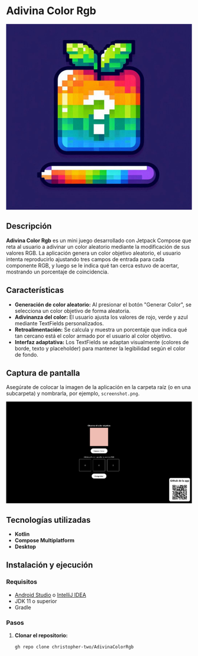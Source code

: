 # Adivina Color Rgb

![Icono de la aplicación](Designer.jpeg)

## Descripción

**Adivina Color Rgb** es un mini juego desarrollado con Jetpack Compose que reta al usuario a
adivinar un color aleatorio mediante la modificación de sus valores RGB. La aplicación genera un
color objetivo aleatorio, el usuario intenta reproducirlo ajustando tres campos de entrada para cada
componente RGB, y luego se le indica qué tan cerca estuvo de acertar, mostrando un porcentaje de
coincidencia.

## Características

- **Generación de color aleatorio:** Al presionar el botón "Generar Color", se selecciona un color
  objetivo de forma aleatoria.
- **Adivinanza del color:** El usuario ajusta los valores de rojo, verde y azul mediante TextFields
  personalizados.
- **Retroalimentación:** Se calcula y muestra un porcentaje que indica qué tan cercano está el color
  armado por el usuario al color objetivo.
- **Interfaz adaptativa:** Los TextFields se adaptan visualmente (colores de borde, texto y
  placeholder) para mantener la legibilidad según el color de fondo.

## Captura de pantalla

Asegúrate de colocar la imagen de la aplicación en la carpeta raíz (o en una subcarpeta) y
nombrarla, por ejemplo, `screenshot.png`.

![Captura de pantalla de la aplicación](img.png)

## Tecnologías utilizadas

- **Kotlin**
- **Compose Multiplatform**
- **Desktop**

## Instalación y ejecución

### Requisitos

- [Android Studio](https://developer.android.com/studio)
  o [IntelliJ IDEA](https://www.jetbrains.com/idea/)
- JDK 11 o superior
- Gradle

### Pasos

1. **Clonar el repositorio:**

   ```bash
   gh repo clone christopher-two/AdivinaColorRgb
